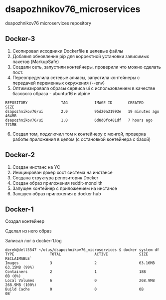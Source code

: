 # dsapozhnikov76_microservices
dsapozhnikov76 microservices repository

## Docker-3

1. Скопировал исходники Dockerfile в целевые файлы
2. Добавил обновление pip для корректной установки зависимых пакетов (MarkupSafe)
3. Создали сеть, запустили контейнеры, проверили что можно сделать пост.
4. Переопределила сетевые алиасы, запустила контейнеры с передачей переменных окружения (--env)
5. Оптимизировала образы сервиса ui с использованием в качестве базового образа - ubuntu:16 и alpine 

````
REPOSITORY               TAG            IMAGE ID       CREATED          SIZE
dsapozhnikov76/ui        2.0            95d20a31993e   19 minutes ago   464MB
dsapozhnikov76/ui        1.0            6d8d0fc481df   7 hours ago      771MB

````
6. Создал том, подключил том к контейнеру с монгой, проверка работы приложения в целом (с остановкой контейнера с базой)

## Docker-2


  1.  Создан инстанс на YC
  2.  Инициирован докер хост система на инстансе
  3.  Создана структура репозитория Docker
  4.  Создан образ приложения reddit-monolith
  5.  Запущен контейнер с приложением на инстансе
  6.  Запшуен образ приложения в docker hub

## Docker-1 

Создал контейнер 

Сделал из него образ

Записал лог в docker-1.log

````
derek@dell5547 ~/otus/dsapozhnikov76_microservices $ docker system df
TYPE                TOTAL               ACTIVE              SIZE                RECLAIMABLE`
Images              3                   2                   63.16MB             63.15MB (99%)
Containers          2                   1                   18B                 0B (0%)
Local Volumes       6                   0                   268.9MB             268.9MB (100%)
Build Cache         0                   0                   0B                  0B`
````

